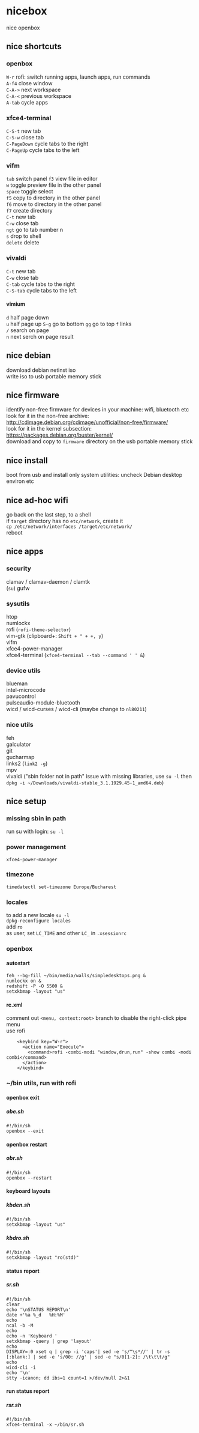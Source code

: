 # nicebox
nice openbox

## nice shortcuts

### openbox
`W-r` rofi: switch running apps, launch apps, run commands    
`A-f4` close window   
`C-A->` next workspace   
`C-A-<` previous workspace   
`A-tab` cycle apps   

### xfce4-terminal
`C-S-t` new tab   
`C-S-w` close tab   
`C-PageDown` cycle tabs to the right   
`C-PageUp` cycle tabs to the left   

### vifm
`tab` switch panel
`f3` view file in editor   
`w` toggle preview file in the other panel  
`space` toggle select   
`f5` copy to directory in the other panel   
`f6` move to directory in the other panel   
`f7` create directory   
`C-t` new tab   
`C-w` close tab   
`ngt` go to tab number n   
`s` drop to shell   
`delete` delete   

### vivaldi
`C-t` new tab   
`C-w` close tab   
`C-tab` cycle tabs to the right   
`C-S-tab` cycle tabs to the left   

#### vimium
`d` half page down   
`u` half page up
`S-g` go to bottom
`gg` go to top
`f` links   
`/` search on page   
`n` next serch on page result   

## nice debian
download debian netinst iso  
write iso to usb portable memory stick  

## nice firmware
identify non-free firmware for devices in your machine: wifi, bluetooth etc  
look for it in the non-free archive: http://cdimage.debian.org/cdimage/unofficial/non-free/firmware/  
look for it in the kernel subsection: https://packages.debian.org/buster/kernel/  
download and copy to `firmware` directory on the usb portable memory stick  

## nice install
boot from usb and install only system utilities: uncheck Debian desktop environ etc  

## nice ad-hoc wifi
go back on the last step, to a shell  
if `target` directory has no `etc/network`, create it  
`cp /etc/network/interfaces /target/etc/network/`  
reboot  

## nice apps

### security
clamav / clamav-daemon / clamtk  
(`su`) gufw  

### sysutils
htop  
numlockx  
rofi (`rofi-theme-selector`)  
vim-gtk (clipboard+: `Shift + " + +, y`)  
vifm  
xfce4-power-manager  
xfce4-terminal (`xfce4-terminal --tab --command ' ' &`)  

### device utils
blueman  
intel-microcode  
pavucontrol  
pulseaudio-module-bluetooth  
wicd / wicd-curses / wicd-cli (maybe change to `nl80211`)  

### nice utils
feh  
galculator  
git  
gucharmap  
links2 (`link2 -g`)  
mpv  
vivaldi ("sbin folder not in path" issue with missing libraries, use `su -l` then `dpkg -i ~/Downloads/vivaldi-stable_3.1.1929.45-1_amd64.deb`)  

## nice setup
### missing sbin in path
run su with login: `su -l`  

### power management
`xfce4-power-manager`

### timezone
`timedatectl set-timezone Europe/Bucharest`

### locales
to add a new locale
`su -l`  
`dpkg-reconfigure locales`  
add `ro`  
as user, set `LC_TIME` and other `LC_` in `.xsessionrc`  

### openbox
#### autostart
```
feh --bg-fill ~/bin/media/walls/simpledesktops.png &
numlockx on &
redshift -P -O 5500 &
setxkbmap -layout "us"
```
#### rc.xml
comment out `<menu, context:root>` branch to disable the right-click pipe menu  
use rofi  
```
    <keybind key="W-r">
      <action name="Execute">
        <command>rofi -combi-modi "window,drun,run" -show combi -modi combi</command>
      </action>
    </keybind>
```

### ~/bin utils, run with rofi

#### openbox exit
##### obe.sh
```
#!/bin/sh
openbox --exit
```

#### openbox restart
##### obr.sh
```
#!/bin/sh
openbox --restart
```

#### keyboard layouts
##### kbden.sh
```
#!/bin/sh
setxkbmap -layout "us"
```

##### kbdro.sh
```
#!/bin/sh
setxkbmap -layout "ro(std)" 
```

#### status report
##### sr.sh
```
#!/bin/sh
clear
echo '\nSTATUS REPORT\n'
date +'%a %_d   %H:%M'
echo
ncal -b -M
echo
echo -n 'Keyboard '
setxkbmap -query | grep 'layout'
echo
DISPLAY=:0 xset q | grep -i 'caps'| sed -e 's/^\s*//' | tr -s [:blank:] | sed -e 's/00: //g' | sed -e "s/0[1-2]: /\t\t\t/g"
echo
wicd-cli -i
echo '\n'
stty -icanon; dd ibs=1 count=1 >/dev/null 2>&1
```

#### run status report
##### rsr.sh
```
#!/bin/sh
xfce4-terminal -x ~/bin/sr.sh
```
